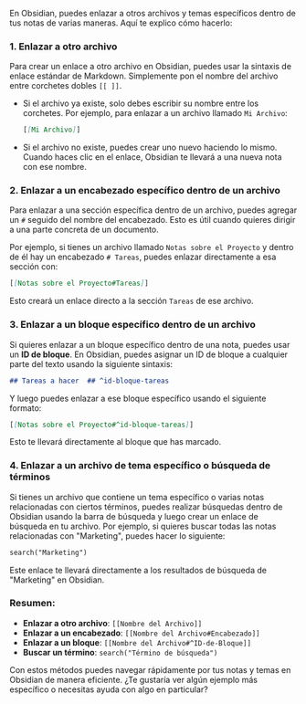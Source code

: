 En Obsidian, puedes enlazar a otros archivos y temas específicos dentro de tus notas de varias maneras. Aquí te explico cómo hacerlo:

### 1. **Enlazar a otro archivo**

Para crear un enlace a otro archivo en Obsidian, puedes usar la sintaxis de enlace estándar de Markdown. Simplemente pon el nombre del archivo entre corchetes dobles `[[ ]]`.

* Si el archivo ya existe, solo debes escribir su nombre entre los corchetes. Por ejemplo, para enlazar a un archivo llamado `Mi Archivo`:

  ```markdown
  [[Mi Archivo]]
  ```

* Si el archivo no existe, puedes crear uno nuevo haciendo lo mismo. Cuando haces clic en el enlace, Obsidian te llevará a una nueva nota con ese nombre.

### 2. **Enlazar a un encabezado específico dentro de un archivo**

Para enlazar a una sección específica dentro de un archivo, puedes agregar un `#` seguido del nombre del encabezado. Esto es útil cuando quieres dirigir a una parte concreta de un documento.

Por ejemplo, si tienes un archivo llamado `Notas sobre el Proyecto` y dentro de él hay un encabezado `# Tareas`, puedes enlazar directamente a esa sección con:

```markdown
[[Notas sobre el Proyecto#Tareas]]
```

Esto creará un enlace directo a la sección `Tareas` de ese archivo.

### 3. **Enlazar a un bloque específico dentro de un archivo**

Si quieres enlazar a un bloque específico dentro de una nota, puedes usar un **ID de bloque**. En Obsidian, puedes asignar un ID de bloque a cualquier parte del texto usando la siguiente sintaxis:

```markdown
## Tareas a hacer  ## ^id-bloque-tareas
```

Y luego puedes enlazar a ese bloque específico usando el siguiente formato:

```markdown
[[Notas sobre el Proyecto#^id-bloque-tareas]]
```

Esto te llevará directamente al bloque que has marcado.

### 4. **Enlazar a un archivo de tema específico o búsqueda de términos**

Si tienes un archivo que contiene un tema específico o varias notas relacionadas con ciertos términos, puedes realizar búsquedas dentro de Obsidian usando la barra de búsqueda y luego crear un enlace de búsqueda en tu archivo. Por ejemplo, si quieres buscar todas las notas relacionadas con "Marketing", puedes hacer lo siguiente:

```markdown
search("Marketing")
```

Este enlace te llevará directamente a los resultados de búsqueda de "Marketing" en Obsidian.

### Resumen:

* **Enlazar a otro archivo**: `[[Nombre del Archivo]]`
* **Enlazar a un encabezado**: `[[Nombre del Archivo#Encabezado]]`
* **Enlazar a un bloque**: `[[Nombre del Archivo#^ID-de-Bloque]]`
* **Buscar un término**: `search("Término de búsqueda")`

Con estos métodos puedes navegar rápidamente por tus notas y temas en Obsidian de manera eficiente. ¿Te gustaría ver algún ejemplo más específico o necesitas ayuda con algo en particular?
